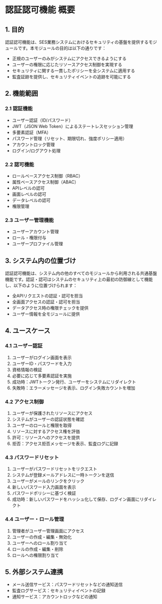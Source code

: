 # 認証認可機能 概要

## 1. 目的

認証認可機能は、SES業務システムにおけるセキュリティの基盤を提供するモジュールです。本モジュールの目的は以下の通りです：

- 正規のユーザーのみがシステムにアクセスできるようにする
- ユーザーの権限に応じたリソースアクセス制御を実現する
- セキュリティに関する一貫したポリシーを全システムに適用する
- 監査証跡を提供し、セキュリティイベントの追跡を可能にする

## 2. 機能範囲

### 2.1 認証機能

- ユーザー認証（ID/パスワード）
- JWT（JSON Web Token）によるステートレスセッション管理
- 多要素認証（MFA）
- パスワード管理（リセット、期限切れ、強度ポリシー適用）
- アカウントロック管理
- ログイン/ログアウト処理

### 2.2 認可機能

- ロールベースアクセス制御（RBAC）
- 属性ベースアクセス制御（ABAC）
- APIレベルの認可
- 画面レベルの認可
- データレベルの認可
- 権限管理

### 2.3 ユーザー管理機能

- ユーザーアカウント管理
- ロール・権限付与
- ユーザープロファイル管理

## 3. システム内の位置づけ

認証認可機能は、システム内の他のすべてのモジュールから利用される共通基盤機能です。認証・認可はシステムのセキュリティ上の最初の防御線として機能し、以下のように位置づけられます：

- 全APIリクエストの認証・認可を担当
- 全画面アクセスの認証・認可を担当
- データアクセス時の権限チェックを提供
- ユーザー情報を全モジュールに提供

## 4. ユースケース

### 4.1 ユーザー認証

1. ユーザーがログイン画面を表示
2. ユーザーID・パスワードを入力
3. 資格情報の検証
4. 必要に応じて多要素認証を実施
5. 成功時：JWTトークン発行、ユーザーをシステムにリダイレクト
6. 失敗時：エラーメッセージを表示、ログイン失敗カウントを増加

### 4.2 アクセス制御

1. ユーザーが保護されたリソースにアクセス
2. システムがユーザーの認証状態を確認
3. ユーザーのロールと権限を取得
4. リソースに対するアクセス権を評価
5. 許可：リソースへのアクセスを提供
6. 拒否：アクセス拒否メッセージを表示、監査ログに記録

### 4.3 パスワードリセット

1. ユーザーがパスワードリセットをリクエスト
2. システムが登録メールアドレスに一時トークンを送信
3. ユーザーがメールのリンクをクリック
4. 新しいパスワード入力画面を表示
5. パスワードポリシーに基づく検証
6. 成功時：新しいパスワードをハッシュ化して保存、ログイン画面にリダイレクト

### 4.4 ユーザー・ロール管理

1. 管理者がユーザー管理画面にアクセス
2. ユーザーの作成・編集・無効化
3. ユーザーへのロール割り当て
4. ロールの作成・編集・削除
5. ロールへの権限割り当て

## 5. 外部システム連携

- メール送信サービス：パスワードリセットなどの通知送信
- 監査ログサービス：セキュリティイベントの記録
- 通知サービス：アカウントロックなどの通知